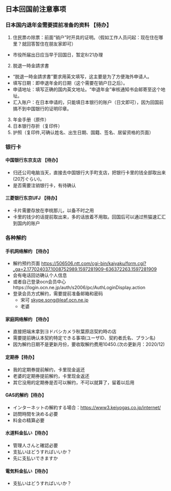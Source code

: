 ## 日本回国前注意事项

### 日本国内退年金需要提前准备的资料 【待办】
1. 住民票の除票：前面“销户”时开具的证明。（假如工作人员问起：现在住在哪里？就回答暂住在朋友家即可）
- 市役所届出日应当早于回国日，暂定8/21办理
2. 脱退一時金請求書
- “脱退一時金請求書”要求用英文填写，这主要是为了方便海外申请人。
- 填写日期：即申退年金的日期（这个需要在销户日之后）。
- 申请地址：填写正确的国内英文地址。“申退年金”审核通知书会邮寄至这个地址。
- 汇入账户：在日本申请的，只能填日本银行的账户（日文即可），因为回国前搞不到中国银行的证明印章。

3. 年金手册（原件）
4. 日本银行存折（复印件）
5. 护照（复印件,可确认姓名、出生日期、国籍、签名、居留资格的页面）

### 银行卡
#### 中国银行东京支店 【待办】
- 归还公司电脑当天，直接去中国银行大手町支店，把银行卡里的钱全部取出来(20万ぐらい)。
- 是否需要注销银行卡，有待确认
#### 三菱银行东京UFJ 【待办】
- 卡片需要存放在李桃那儿，以备不时之用
- 卡里的钱少的话提前取出来，多的话放着不用取。回国后可以通过熊猫速汇汇到国内的账户

### 各种解约
#### 手机网络解约 【待办】
- 解约预约页面 https://506506.ntt.com/cgi-bin/kaiyaku/form.cgi?_ga=2.177024037.1008752989.1597281909-636372263.1597281909
- 会有电话回访确认个人信息
- 或者自己登录ocn会员中心https://login.ocn.ne.jp/auth/s2006/pc/AuthLoginDisplay.action
- 登录会员方式解约，需要提前准备邮箱和密码
  - 宋可 skype.song@leaf.ocn.ne.jp 
  - 老婆 
#### 家庭网络解约 【待办】
- 直接把端末拿到ヨドバシカメラ秋葉原店契約時の店
- 需要提前确认本契約特定できる事項(ユーザID、契約者氏名、プラン名)
- 因为解约日期不是更新月份，要收取解约费用10450.(次の更新月：2020/12)

#### 定期券【待办】
- 我的定期券提前解约，卡里现金返还
- 老婆的定期券提前解约，卡里现金返还
- 其它没用的定期券是否可以解约，不可以就算了，留着以后用

#### GAS的解约【待办】
- インターネットの解約する場合：https://www3.keiyogas.co.jp/internet/
- 訪問時間を決める必要
- 料金の精算必要

#### 水道料金払い【待办】
- 管理人さんと確認必要
- 支払いはどうすればいいか？
- 先に支払いできますか

#### 電気料金払い【待办】
- 支払いはどうすればいいか？





